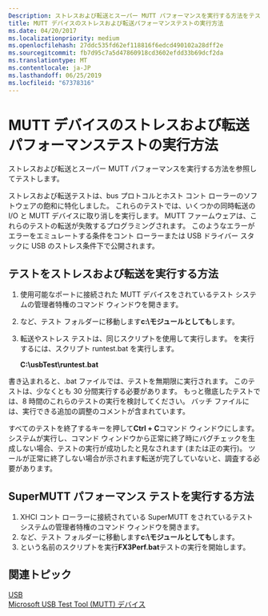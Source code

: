 ```yaml
---
Description: ストレスおよび転送とスーパー MUTT パフォーマンスを実行する方法をテストします。
title: MUTT デバイスのストレスおよび転送パフォーマンステストの実行方法
ms.date: 04/20/2017
ms.localizationpriority: medium
ms.openlocfilehash: 27ddc535fd62ef118816f6edcd490102a28dff2e
ms.sourcegitcommit: fb7d95c7a5d47860918cd3602efdd33b69dcf2da
ms.translationtype: MT
ms.contentlocale: ja-JP
ms.lasthandoff: 06/25/2019
ms.locfileid: "67378316"
---
```

# <a name="how-to-run-stress-and-transfer-performance-tests-for-mutt-devices"></a>MUTT デバイスのストレスおよび転送パフォーマンステストの実行方法


ストレスおよび転送とスーパー MUTT パフォーマンスを実行する方法を参照してテストします。

ストレスおよび転送テストは、bus プロトコルとホスト コント ローラーのソフトウェアの飽和に特化しました。 これらのテストでは、いくつかの同時転送の I/O と MUTT デバイスに取り消しを実行します。 MUTT ファームウェアは、これらのテストの転送が失敗するプログラミングされます。 このようなエラーがエラーをエミュレートする条件をコント ローラーまたは USB ドライバー スタックに USB のストレス条件下で公開されます。

## <a name="how-to-run-stress-and-transfer-tests"></a>テストをストレスおよび転送を実行する方法


1.  使用可能なポートに接続された MUTT デバイスをされているテスト システムの管理者特権のコマンド ウィンドウを開きます。
2.  など、テスト フォルダーに移動します**c:\\モジュールとしても**します。
3.  転送やストレス テストは、同じスクリプトを使用して実行します。 を実行するには、スクリプト runtest.bat を実行します。

    **C:\\usbTest\\runtest.bat**

書き込まれると、.bat ファイルでは、テストを無期限に実行されます。 このテストは、少なくとも 30 分間実行する必要があります。 もっと徹底したテストでは、8 時間のこれらのテストの実行を検討してください。 バッチ ファイルには、実行できる追加の調整のコメントが含まれています。

すべてのテストを終了するキーを押して**Ctrl + C**コマンド ウィンドウにします。 システムが実行し、コマンド ウィンドウから正常に終了時にバグチェックを生成しない場合、テストの実行が成功したと見なされます (または正の実行)。 ツールが正常に終了しない場合が示されます転送が完了していないと、調査する必要があります。

## <a href="" id="supermutt-perf"></a>SuperMUTT パフォーマンス テストを実行する方法


1.  XHCI コント ローラーに接続されている SuperMUTT をされているテスト システムの管理者特権のコマンド ウィンドウを開きます。
2.  など、テスト フォルダーに移動します**c:\\モジュールとしても**します。
3.  という名前のスクリプトを実行**FX3Perf.bat**テストの実行を開始します。

## <a name="related-topics"></a>関連トピック
[USB](https://docs.microsoft.com/windows-hardware/drivers/)  
[Microsoft USB Test Tool (MUTT) デバイス](microsoft-usb-test-tool--mutt--devices.md)  



